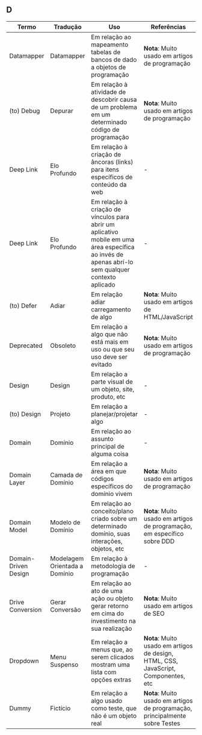 ## D
Termo | Tradução | Uso | Referências
--- | --- | --- | ---
Datamapper | Datamapper | Em relação ao mapeamento tabelas de bancos de dado a objetos de programação | **Nota**: Muito usado em artigos de programação
(to) Debug | Depurar | Em relação à atividade de descobrir causa de um problema em um determinado código de programação | **Nota**: Muito usado em artigos de programação
Deep Link | Elo Profundo | Em relação à criação de âncoras (links) para itens específicos de conteúdo da web | -
Deep Link | Elo Profundo | Em relação à criação de vínculos para abrir um aplicativo mobile em uma área específica ao invés de apenas abrí-lo sem qualquer contexto aplicado | -
(to) Defer | Adiar | Em relação adiar carregamento de algo | **Nota**: Muito usado em artigos de HTML/JavaScript
Deprecated | Obsoleto | Em relação a algo que não está mais em uso ou que seu uso deve ser evitado | **Nota**: Muito usado em artigos de programação
Design | Design | Em relação a parte visual de um objeto, site, produto, etc | -
(to) Design | Projeto | Em relação a planejar/projetar algo | -
Domain | Domínio | Em relação ao assunto principal de alguma coisa | -
Domain Layer | Camada de Domínio | Em relação a área em que códigos específicos do domínio vivem | **Nota**: Muito usado em artigos de programação
Domain Model | Modelo de Domínio | Em relação ao conceito/plano criado sobre um determinado domínio, suas interações, objetos, etc | **Nota**: Muito usado em artigos de programação, em específico sobre DDD
Domain-Driven Design | Modelagem Orientada a Domínio | Em relação à metodologia de programação | -
Drive Conversion | Gerar Conversão | Em relação ao ato de uma ação ou objeto gerar retorno em cima do investimento na sua realização | **Nota**: Muito usado em artigos de SEO
Dropdown | Menu Suspenso | Em relação a menus que, ao serem clicados mostram uma lista com opções extras | **Nota**: Muito usado em artigos de design, HTML, CSS, JavaScript, Componentes, etc
Dummy | Fictício | Em relação a algo usado como teste, que não é um objeto real | **Nota**: Muito usado em artigos de programação, principalmente sobre Testes

